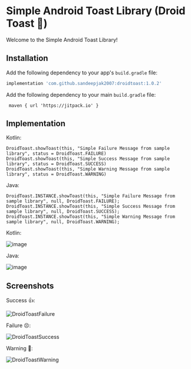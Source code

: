 # Simple Android Toast Library (Droid Toast 🚀)

Welcome to the Simple Android Toast Library!

## Installation

Add the following dependency to your app's `build.gradle` file:

```gradle
implementation 'com.github.sandeepjak2007:droidtoast:1.0.2'
```
Add the following dependency to your main `build.gradle` file:

```maingradle
 maven { url 'https://jitpack.io' }
```

## Implementation
Kotlin:
```Show Toast
DroidToast.showToast(this, "Simple Failure Message from sample library", status = DroidToast.FAILURE)
DroidToast.showToast(this, "Simple Success Message from sample library", status = DroidToast.SUCCESS)
DroidToast.showToast(this, "Simple Warning Message from sample library", status = DroidToast.WARNING)
```
Java:
``` Show Toast
DroidToast.INSTANCE.showToast(this, "Simple Failure Message from sample library", null, DroidToast.FAILURE);
DroidToast.INSTANCE.showToast(this, "Simple Success Message from sample library", null, DroidToast.SUCCESS);
DroidToast.INSTANCE.showToast(this, "Simple Warning Message from sample library", null, DroidToast.WARNING);
```
Kotlin:

![image](https://github.com/sandeepjak2007/droidtoast/assets/16497904/8d87c235-deaa-4bcb-9b6f-13a25db179ae)

Java:

![image](https://github.com/sandeepjak2007/droidtoast/assets/16497904/3d566dc8-edac-4467-8d74-10db9f9d885f)

## Screenshots

Success 👍:

![DroidToastFailure](https://github.com/sandeepjak2007/droidtoast/assets/16497904/c343cd3d-5d69-488f-84b6-3f429ad6c911)

Failure 😣:

![DroidToastSuccess](https://github.com/sandeepjak2007/droidtoast/assets/16497904/33dad674-05b6-48b0-9cc3-e819c798b7c0)

Warning 🤔:

![DroidToastWarning](https://github.com/sandeepjak2007/droidtoast/assets/16497904/ef2f594f-cd94-4c3d-9c2a-897fd474591d)
